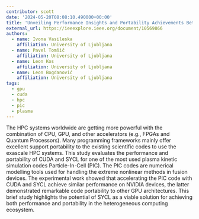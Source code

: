 ```yaml
---
contributor: scott
date: '2024-05-20T08:08:10.490000+00:00'
title: 'Unveiling Performance Insights and Portability Achievements Between CUDA and SYCL for Particle-in-Cell Codes on Different GPU Architectures'
external_url: https://ieeexplore.ieee.org/document/10569866
authors:
  - name: Ivona Vasileska
    affiliation: University of Ljubljana
  - name: Pavel Tomšič
    affiliation: University of Ljubljana
  - name: Leon Kos
    affiliation: University of Ljubljana
  - name: Leon Bogdanović
    affiliation: University of Ljubljana
tags:
  - gpu
  - cuda
  - hpc
  - pic
  - plasma
---
```


The HPC systems worldwide are getting more powerful with the combination of CPU, GPU, and other accelerators (e.g.,
FPGAs and Quantum Processors). Many programming frameworks mainly offer excellent support portability to the existing
scientific codes to use the exascale HPC systems. This study evaluates the performance and portability of CUDA and SYCL
for one of the most used plasma kinetic simulation codes Particle-In-Cell (PIC). The PIC codes are numerical modelling
tools used for handling the extreme nonlinear methods in fusion devices. The experimental work showed that accelerating
the PIC code with CUDA and SYCL achieve similar performance on NVIDIA devices, the latter demonstrated remarkable code
portability to other GPU architectures. This brief study highlights the potential of SYCL as a viable solution for
achieving both performance and portability in the heterogeneous computing ecosystem.

